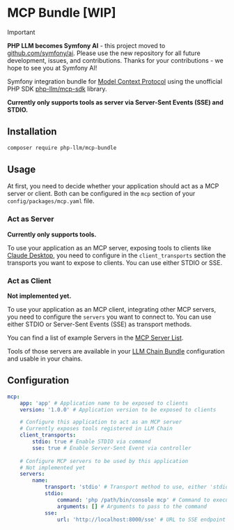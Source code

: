 # MCP Bundle [WIP]

> [!IMPORTANT]  
> **PHP LLM becomes Symfony AI** - this project moved to [github.com/symfony/ai](https://github.com/symfony/ai).
> Please use the new repository for all future development, issues, and contributions.
> Thanks for your contributions - we hope to see you at Symfony AI!

Symfony integration bundle for [Model Context Protocol](https://modelcontextprotocol.io/) using the unofficial
PHP SDK [php-llm/mcp-sdk](https://github.com/php-llm/mcp-sdk) library.

**Currently only supports tools as server via Server-Sent Events (SSE) and STDIO.**

## Installation

```bash
composer require php-llm/mcp-bundle
```

## Usage

At first, you need to decide whether your application should act as a MCP server or client. Both can be configured
in the `mcp` section of your `config/packages/mcp.yaml` file.

### Act as Server

**Currently only supports tools.**

To use your application as an MCP server, exposing tools to clients like [Claude Desktop](https://claude.ai/download),
you need to configure in the `client_transports` section the transports you want to expose to clients.
You can use either STDIO or SSE.

### Act as Client

**Not implemented yet.**

To use your application as an MCP client, integrating other MCP servers, you need to configure the `servers` you want to
connect to. You can use either  STDIO or Server-Sent Events (SSE) as transport methods.

You can find a list of example Servers in the [MCP Server List](https://modelcontextprotocol.io/examples).

Tools of those servers are available in your [LLM Chain Bundle](https://github.com/php-llm/llm-chain-bundle)
configuration and usable in your chains.

## Configuration

```yaml
mcp:
    app: 'app' # Application name to be exposed to clients
    version: '1.0.0' # Application version to be exposed to clients

    # Configure this application to act as an MCP server
    # Currently exposes tools registered in LLM Chain
    client_transports:
        stdio: true # Enable STDIO via command
        sse: true # Enable Server-Sent Event via controller
    
    # Configure MCP servers to be used by this application
    # Not implemented yet
    servers:
        name:
            transport: 'stdio' # Transport method to use, either 'stdio' or 'sse'
            stdio:
                command: 'php /path/bin/console mcp' # Command to execute to start the client
                arguments: [] # Arguments to pass to the command
            sse:
                url: 'http://localhost:8000/sse' # URL to SSE endpoint of MCP server

```
